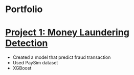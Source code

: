 # Portfolio

# [Project 1: Money Laundering Detection](https://github.com/Tea123123/fraud-detection/blob/master/Money%20laundering%20detection.ipynb)
- Created a model that predict fraud transaction
- Used PaySim dataset
- XGBoost

